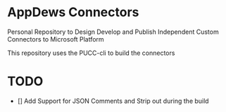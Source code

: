 # AppDews Connectors

Personal Repository to Design Develop and Publish Independent Custom Connectors to Microsoft Platform

This repository uses the PUCC-cli to build the connectors

# TODO

- [] Add Support for JSON Comments and Strip out during the build